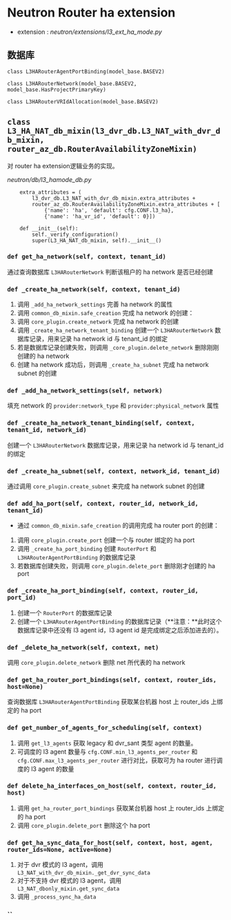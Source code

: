 # Neutron Router ha extension

* extension : *neutron/extensions/l3_ext_ha_mode.py*

## 数据库

```
class L3HARouterAgentPortBinding(model_base.BASEV2)

class L3HARouterNetwork(model_base.BASEV2, model_base.HasProjectPrimaryKey)

class L3HARouterVRIdAllocation(model_base.BASEV2)
```

## `class L3_HA_NAT_db_mixin(l3_dvr_db.L3_NAT_with_dvr_db_mixin, router_az_db.RouterAvailabilityZoneMixin)`

对 router ha extension逻辑业务的实现。

*neutron/db/l3_hamode_db.py*

```
    extra_attributes = (
        l3_dvr_db.L3_NAT_with_dvr_db_mixin.extra_attributes +
        router_az_db.RouterAvailabilityZoneMixin.extra_attributes + [
            {'name': 'ha', 'default': cfg.CONF.l3_ha},
            {'name': 'ha_vr_id', 'default': 0}])
```

```
    def __init__(self):
        self._verify_configuration()
        super(L3_HA_NAT_db_mixin, self).__init__()
```

### `def get_ha_network(self, context, tenant_id)`

通过查询数据库 `L3HARouterNetwork` 判断该租户的 ha network 是否已经创建

### `def _create_ha_network(self, context, tenant_id)`

1. 调用 `_add_ha_network_settings` 完善 ha network 的属性
2. 调用 `common_db_mixin.safe_creation` 完成 ha network 的创建：
 1. 调用 `core_plugin.create_network` 完成 ha network 的创建
 2. 调用 `_create_ha_network_tenant_binding` 创建一个 `L3HARouterNetwork` 数据库记录，用来记录 ha network id 与 tenant_id 的绑定
 3. 若是数据库记录创建失败，则调用 `_core_plugin.delete_network` 删除刚刚创建的 ha network
3. 创建 ha network 成功后，则调用 `_create_ha_subnet` 完成 ha network subnet 的创建

### `def _add_ha_network_settings(self, network)`

填充 network 的 `provider:network_type` 和 `provider:physical_network` 属性

### `def _create_ha_network_tenant_binding(self, context, tenant_id, network_id)`

创建一个 `L3HARouterNetwork` 数据库记录，用来记录 ha network id 与 tenant_id 的绑定

### `def _create_ha_subnet(self, context, network_id, tenant_id)`

通过调用 `core_plugin.create_subnet` 来完成 ha network subnet 的创建

### `def add_ha_port(self, context, router_id, network_id, tenant_id)`

* 通过 `common_db_mixin.safe_creation` 的调用完成 ha router port 的创建：
 1. 调用 `core_plugin.create_port` 创建一个与 router 绑定的 ha port
 2. 调用 `_create_ha_port_binding` 创建 `RouterPort` 和 `L3HARouterAgentPortBinding` 的数据库记录
 3. 若数据库创建失败，则调用 `core_plugin.delete_port` 删除刚才创建的 ha port

### `def _create_ha_port_binding(self, context, router_id, port_id)`

1. 创建一个 `RouterPort` 的数据库记录
2. 创建一个 `L3HARouterAgentPortBinding` 的数据库记录（**注意：**此时这个数据库记录中还没有 l3 agent id，l3 agent id 是完成绑定之后添加进去的）。

### `def _delete_ha_network(self, context, net)`

调用 `core_plugin.delete_network` 删除 net 所代表的 ha network

### `def get_ha_router_port_bindings(self, context, router_ids, host=None)`

查询数据库 `L3HARouterAgentPortBinding` 获取某台机器 host 上 router_ids 上绑定的 ha port 

### `def get_number_of_agents_for_scheduling(self, context)`

1. 调用 `get_l3_agents` 获取 legacy 和 dvr_sant 类型 agent 的数量。
2. 可调度的 l3 agent 数量与 `cfg.CONF.min_l3_agents_per_router` 和 `cfg.CONF.max_l3_agents_per_router` 进行对比，获取可为 ha router 进行调度的 l3 agent 的数量

### `def delete_ha_interfaces_on_host(self, context, router_id, host)`

1. 调用 `get_ha_router_port_bindings` 获取某台机器 host 上 router_ids 上绑定的 ha port 
2. 调用 `core_plugin.delete_port` 删除这个 ha port

### `def get_ha_sync_data_for_host(self, context, host, agent, router_ids=None, active=None)`

1. 对于 dvr 模式的 l3 agent，调用 `L3_NAT_with_dvr_db_mixin._get_dvr_sync_data`
2. 对于不支持 dvr 模式的 l3 agent，调用 `L3_NAT_dbonly_mixin.get_sync_data`
3. 调用 `_process_sync_ha_data`

### ``





















